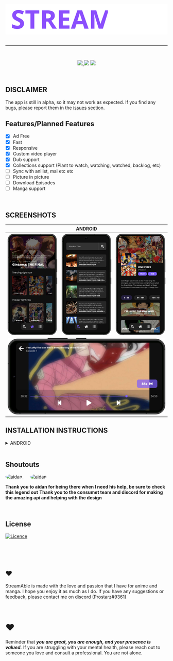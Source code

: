 <div align="center">
<a href="#">
    <img src="./misc/images/logo.png"/ style="width: 550px" >
</a>
</div>

<br />

---

<br />

<div align="center">
    <p align="center">
    <a href="https://github.com/TDanks2000/StreamAble-app/releases">
        <img src="https://img.shields.io/badge/Download-App-blueviolet?style=for-the-badge"/>
    </a>
    <img src="https://img.shields.io/badge/platforms-android-blueviolet?style=for-the-badge"/>
    <a href="https://github.com/TDanks2000/StreamAble-app/releases/latest">
        <img src="https://img.shields.io/github/v/release/tdanks2000/streamable-app?color=blueviolet&include_prereleases&style=for-the-badge" />
    </a>
  </p>
</div>

<br />

## DISCLAIMER

The app is still in alpha, so it may not work as expected. If you find any bugs, please report them in the [issues](https://github.com/TDanks2000/StreamAble-app/issues) section.

## Features/Planned Features

- [x] Ad Free
- [x] Fast
- [x] Responsive
- [x] Custom video player
- [x] Dub support
- [X] Collections support (Plant to watch, watching, watched, backlog, etc)
- [ ] Sync with anilist, mal etc etc
- [ ] Picture in picture
- [ ] Download Episodes
- [ ] Manga support

<br />

## SCREENSHOTS

<table>
  <thead>
    <tr>
      <th colspan="5">ANDROID</th>
    </tr>
  </thead>
  <tbody>
    <tr>
        <td>
            <img src="./misc/images/Home.png"/>
        </td>
        <td>
            <img src="./misc/images/Search.png""/>
        </td>
        <td>
            <img src="./misc/images/Info.png"/>
        </td>
    </tr>
    <tr>
        <td colspan="3">
            <img src="./misc/images/Player.png"/>
        </td>
    </tr>
  </tbody>
</table>

## INSTALLATION INSTRUCTIONS

<details>
<summary>ANDROID</summary>
<p>Make sure you have install from unknown sources enabled</p>
<p>it will most likely ask you to enable this anyway</p>

1. [Download the apk.](https://github.com/TDanks2000/StreamAble-app/releases)
2. Install the apk.
3. Open the app.

</details>

<br />

## Shoutouts 

<p float="left">
    <a href="https://github.com/aidanjuma" style="margin-right: 20px">
        <img src="https://avatars.githubusercontent.com/u/53954981" alt="aidan" style="width: 50px; border-radius: 50%">
    </a>
    <a href="https://github.com/consumet/">
        <img src="https://avatars.githubusercontent.com/u/105397082" alt="aidan" style="width: 50px; border-radius: 50%">
    </a>
</p>

<strong>Thank you to aidan for being there when I need his help, be sure to check this legend out</strong>
<strong>Thank you to the consumet team and discord for making the amazing api and helping with the design</strong>

<br />

## License

[![Licence](https://img.shields.io/github/license/tdanks2000/streamable-app?style=for-the-badge)](./LICENSE)

<br />
<br />
<br />

## ❤️

StreamAble is made with the love and passion that I have for anime and manga. I hope you enjoy it as much as I do. If you have any suggestions or feedback, please contact me on discord (Prostarz#9361)

<br />

# ❤️

Reminder that <strong><i>you are great, you are enough, and your presence is valued.</i></strong> If you are struggling with your mental health, please reach out to someone you love and consult a professional. You are not alone.
